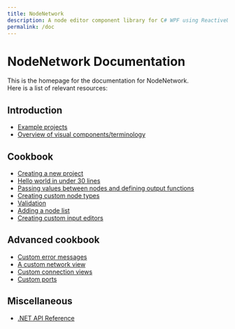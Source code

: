 ```yaml
---
title: NodeNetwork
description: A node editor component library for C# WPF using ReactiveUI.
permalink: /doc
---
```


# NodeNetwork Documentation

This is the homepage for the documentation for NodeNetwork.  
Here is a list of relevant resources:

## Introduction
 - [Example projects](example_projects)
 - [Overview of visual components/terminology](components)

## Cookbook
 - [Creating a new project](cookbook/new_project)
 - [Hello world in under 30 lines](cookbook/hello_world)
 - [Passing values between nodes and defining output functions](cookbook/value_nodes)
 - [Creating custom node types](cookbook/custom_nodes)
 - [Validation](cookbook/validation)
 - [Adding a node list](cookbook/node_list)
 - [Creating custom input editors](cookbook/custom_editor)

## Advanced cookbook
 - [Custom error messages](cookbook/custom_errors)
 - [A custom network view](cookbook/custom_network)
 - [Custom connection views](cookbook/custom_connection)
 - [Custom ports](cookbook/custom_port)

## Miscellaneous
 - [.NET API Reference](api/api/NodeNetwork.html)

